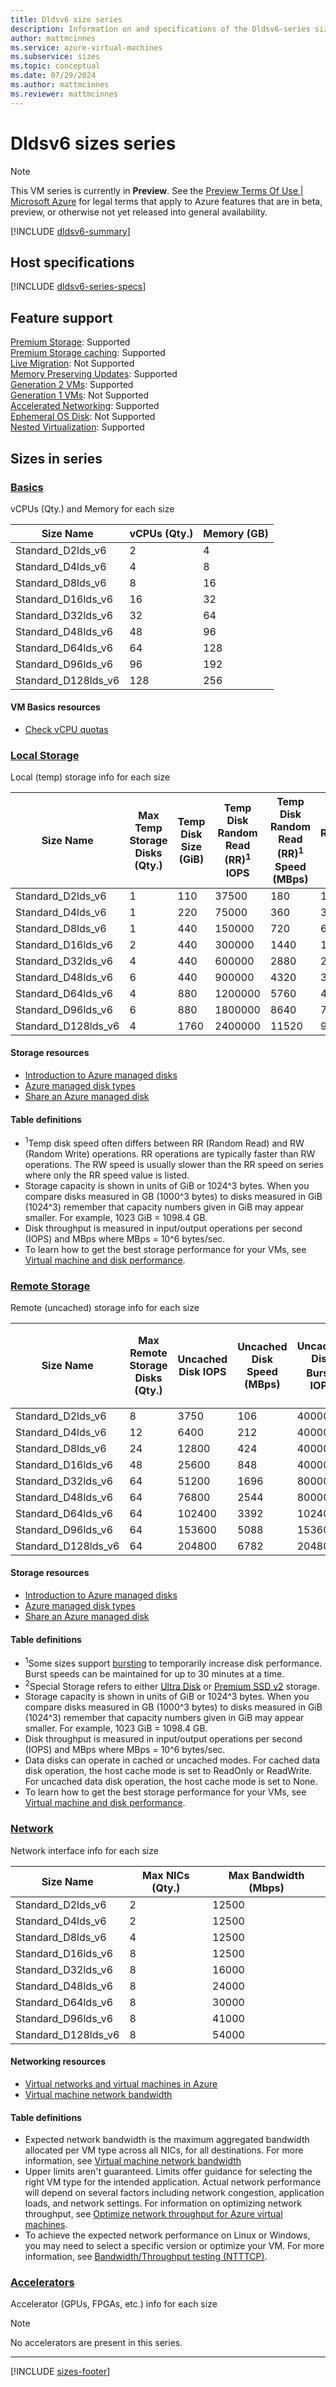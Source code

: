 ```yaml
---
title: Dldsv6 size series
description: Information on and specifications of the Dldsv6-series sizes
author: mattmcinnes
ms.service: azure-virtual-machines
ms.subservice: sizes
ms.topic: conceptual
ms.date: 07/29/2024
ms.author: mattmcinnes
ms.reviewer: mattmcinnes
---
```


# Dldsv6 sizes series

>[!NOTE]
>This VM series is currently in **Preview**. See the [Preview Terms Of Use | Microsoft Azure](https://azure.microsoft.com/support/legal/preview-supplemental-terms/) for legal terms that apply to Azure features that are in beta, preview, or otherwise not yet released into general availability. 

[!INCLUDE [dldsv6-summary](./includes/dldsv6-series-summary.md)]

## Host specifications
[!INCLUDE [dldsv6-series-specs](./includes/dldsv6-series-specs.md)]

## Feature support
[Premium Storage](../../premium-storage-performance.md): Supported <br>[Premium Storage caching](../../premium-storage-performance.md): Supported <br>[Live Migration](../../maintenance-and-updates.md): Not Supported <br>[Memory Preserving Updates](../../maintenance-and-updates.md): Supported <br>[Generation 2 VMs](../../generation-2.md): Supported <br>[Generation 1 VMs](../../generation-2.md): Not Supported <br>[Accelerated Networking](/azure/virtual-network/create-vm-accelerated-networking-cli): Supported <br>[Ephemeral OS Disk](../../ephemeral-os-disks.md): Not Supported <br>[Nested Virtualization](/virtualization/hyper-v-on-windows/user-guide/nested-virtualization): Supported <br>

## Sizes in series

### [Basics](#tab/sizebasic)

vCPUs (Qty.) and Memory for each size

| Size Name | vCPUs (Qty.) | Memory (GB) |
| --- | --- | --- |
| Standard_D2lds_v6 | 2 | 4 |
| Standard_D4lds_v6 | 4 | 8 |
| Standard_D8lds_v6 | 8 | 16 |
| Standard_D16lds_v6 | 16 | 32 |
| Standard_D32lds_v6 | 32 | 64 |
| Standard_D48lds_v6 | 48 | 96 |
| Standard_D64lds_v6 | 64 | 128 |
| Standard_D96lds_v6 | 96 | 192 |
| Standard_D128lds_v6 | 128 | 256 |

#### VM Basics resources
- [Check vCPU quotas](../../../virtual-machines/quotas.md)

### [Local Storage](#tab/sizestoragelocal)

Local (temp) storage info for each size

| Size Name | Max Temp Storage Disks (Qty.) | Temp Disk Size (GiB) | Temp Disk Random Read (RR)<sup>1</sup> IOPS | Temp Disk Random Read (RR)<sup>1</sup> Speed (MBps) | Temp Disk Random Write (RW)<sup>1</sup> IOPS | Temp Disk Random Write (RW)<sup>1</sup> Speed (MBps) |
| --- | --- | --- | --- | --- | --- | --- |
| Standard_D2lds_v6 | 1 | 110 | 37500 | 180 | 15000 | 90 |
| Standard_D4lds_v6 | 1 | 220 | 75000 | 360 | 30000 | 180 |
| Standard_D8lds_v6 | 1 | 440 | 150000 | 720 | 60000 | 360 |
| Standard_D16lds_v6 | 2 | 440 | 300000 | 1440 | 120000 | 720 |
| Standard_D32lds_v6 | 4 | 440 | 600000 | 2880 | 240000 | 1440 |
| Standard_D48lds_v6 | 6 | 440 | 900000 | 4320 | 360000 | 2160 |
| Standard_D64lds_v6 | 4 | 880 | 1200000 | 5760 | 480000 | 2880 |
| Standard_D96lds_v6 | 6 | 880 | 1800000 | 8640 | 720000 | 4320 |
| Standard_D128lds_v6 | 4 | 1760 | 2400000 | 11520 | 960000 | 5760 |

#### Storage resources
- [Introduction to Azure managed disks](../../../virtual-machines/managed-disks-overview.md)
- [Azure managed disk types](../../../virtual-machines/disks-types.md)
- [Share an Azure managed disk](../../../virtual-machines/disks-shared.md)

#### Table definitions
- <sup>1</sup>Temp disk speed often differs between RR (Random Read) and RW (Random Write) operations. RR operations are typically faster than RW operations. The RW speed is usually slower than the RR speed on series where only the RR speed value is listed.
- Storage capacity is shown in units of GiB or 1024^3 bytes. When you compare disks measured in GB (1000^3 bytes) to disks measured in GiB (1024^3) remember that capacity numbers given in GiB may appear smaller. For example, 1023 GiB = 1098.4 GB.
- Disk throughput is measured in input/output operations per second (IOPS) and MBps where MBps = 10^6 bytes/sec.
- To learn how to get the best storage performance for your VMs, see [Virtual machine and disk performance](../../../virtual-machines/disks-performance.md).

### [Remote Storage](#tab/sizestorageremote)

Remote (uncached) storage info for each size

| Size Name | Max Remote Storage Disks (Qty.) | Uncached Disk IOPS | Uncached Disk Speed (MBps) | Uncached Disk Burst<sup>1</sup> IOPS | Uncached Disk Burst<sup>1</sup> Speed (MBps) | Uncached Special<sup>2</sup> Disk IOPS | Uncached Special<sup>2</sup> Disk Speed (MBps) | Uncached Burst<sup>1</sup> Special<sup>2</sup> Disk IOPS | Uncached Burst<sup>1</sup> Special<sup>2</sup> Disk Speed (MBps) |
| --- | --- | --- | --- | --- | --- | --- | --- | --- | --- |
| Standard_D2lds_v6 | 8 | 3750 | 106 | 40000 | 1250 | 4167 | 124 | 44444 | 1463 |
| Standard_D4lds_v6 | 12 | 6400 | 212 | 40000 | 1250 | 8333 | 248 | 52083 | 1463 |
| Standard_D8lds_v6 | 24 | 12800 | 424 | 40000 | 1250 | 16667 | 496 | 52083 | 1463 |
| Standard_D16lds_v6 | 48 | 25600 | 848 | 40000 | 1250 | 33333 | 992 | 52083 | 1463 |
| Standard_D32lds_v6 | 64 | 51200 | 1696 | 80000 | 1696 | 66667 | 1984 | 104167 | 1984 |
| Standard_D48lds_v6 | 64 | 76800 | 2544 | 80000 | 2544 | 100000 | 2976 | 104167 | 2976 |
| Standard_D64lds_v6 | 64 | 102400 | 3392 | 102400 | 3392 | 133333 | 3969 | 133333 | 3969 |
| Standard_D96lds_v6 | 64 | 153600 | 5088 | 153600 | 5088 | 200000 | 5953 | 200000 | 5953 |
| Standard_D128lds_v6 | 64 | 204800 | 6782 | 204800 | 6782 | 266667 | 7935 | 266667 | 7935 |

#### Storage resources
- [Introduction to Azure managed disks](../../../virtual-machines/managed-disks-overview.md)
- [Azure managed disk types](../../../virtual-machines/disks-types.md)
- [Share an Azure managed disk](../../../virtual-machines/disks-shared.md)

#### Table definitions
- <sup>1</sup>Some sizes support [bursting](../../disk-bursting.md) to temporarily increase disk performance. Burst speeds can be maintained for up to 30 minutes at a time.
- <sup>2</sup>Special Storage refers to either [Ultra Disk](../../../virtual-machines/disks-enable-ultra-ssd.md) or [Premium SSD v2](../../../virtual-machines/disks-deploy-premium-v2.md) storage.
- Storage capacity is shown in units of GiB or 1024^3 bytes. When you compare disks measured in GB (1000^3 bytes) to disks measured in GiB (1024^3) remember that capacity numbers given in GiB may appear smaller. For example, 1023 GiB = 1098.4 GB.
- Disk throughput is measured in input/output operations per second (IOPS) and MBps where MBps = 10^6 bytes/sec.
- Data disks can operate in cached or uncached modes. For cached data disk operation, the host cache mode is set to ReadOnly or ReadWrite. For uncached data disk operation, the host cache mode is set to None.
- To learn how to get the best storage performance for your VMs, see [Virtual machine and disk performance](../../../virtual-machines/disks-performance.md).


### [Network](#tab/sizenetwork)

Network interface info for each size

| Size Name | Max NICs (Qty.) | Max Bandwidth (Mbps) |
| --- | --- | --- |
| Standard_D2lds_v6 | 2 | 12500 |
| Standard_D4lds_v6 | 2 | 12500 |
| Standard_D8lds_v6 | 4 | 12500 |
| Standard_D16lds_v6 | 8 | 12500 |
| Standard_D32lds_v6 | 8 | 16000 |
| Standard_D48lds_v6 | 8 | 24000 |
| Standard_D64lds_v6 | 8 | 30000 |
| Standard_D96lds_v6 | 8 | 41000 |
| Standard_D128lds_v6 | 8 | 54000 |

#### Networking resources
- [Virtual networks and virtual machines in Azure](/azure/virtual-network/network-overview)
- [Virtual machine network bandwidth](/azure/virtual-network/virtual-machine-network-throughput)

#### Table definitions
- Expected network bandwidth is the maximum aggregated bandwidth allocated per VM type across all NICs, for all destinations. For more information, see [Virtual machine network bandwidth](/azure/virtual-network/virtual-machine-network-throughput)
- Upper limits aren't guaranteed. Limits offer guidance for selecting the right VM type for the intended application. Actual network performance will depend on several factors including network congestion, application loads, and network settings. For information on optimizing network throughput, see [Optimize network throughput for Azure virtual machines](/azure/virtual-network/virtual-network-optimize-network-bandwidth). 
-  To achieve the expected network performance on Linux or Windows, you may need to select a specific version or optimize your VM. For more information, see [Bandwidth/Throughput testing (NTTTCP)](/azure/virtual-network/virtual-network-bandwidth-testing).

### [Accelerators](#tab/sizeaccelerators)

Accelerator (GPUs, FPGAs, etc.) info for each size

> [!NOTE]
> No accelerators are present in this series.

---

[!INCLUDE [sizes-footer](../includes/sizes-footer.md)]
